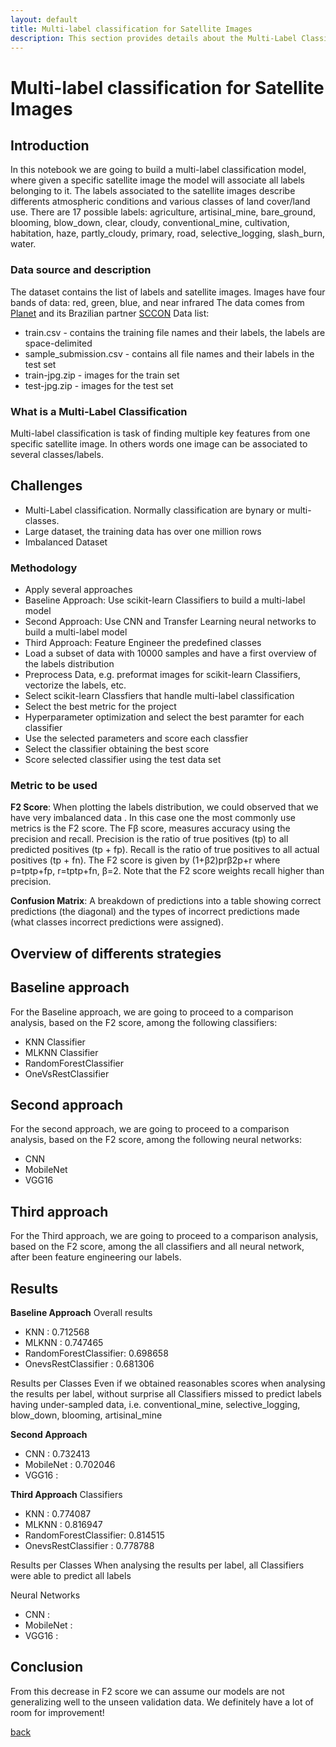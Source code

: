```yaml
---
layout: default
title: Multi-label classification for Satellite Images
description: This section provides details about the Multi-Label Classifier build in the context of this project
---
```

# Multi-label classification for Satellite Images

## Introduction
In this notebook we are going to build a multi-label classification model, where given a specific satellite image the model will associate all labels belonging to it. The labels associated to the satellite images describe differents atmospheric conditions and various classes of land cover/land use. 
There are 17 possible labels: agriculture, artisinal_mine, bare_ground, blooming, blow_down, clear, cloudy, conventional_mine, cultivation, habitation, haze, partly_cloudy, primary, road, selective_logging, slash_burn, water.

### Data source and description
The dataset contains the list of labels and satellite images. Images have four bands of data: red, green, blue, and near infrared
The data comes from [Planet](https://www.planet.com/) and its Brazilian partner [SCCON](https://www.sccon.com.br/)
Data list:
-  train.csv - contains the training file names and their labels, the labels are space-delimited
-  sample_submission.csv - contains all file names and their labels in the test set
-  train-jpg.zip - images for the train set
-  test-jpg.zip - images for the test set

### What is a Multi-Label Classification
Multi-label classification is task of finding multiple key features from one specific satellite image. In others words one image can be associated to several classes/labels.

## Challenges
- Multi-Label classification. Normally classification are bynary or multi-classes.
- Large dataset, the training data has over one million rows 
- Imbalanced Dataset

### Methodology 
-  Apply several approaches
  - Baseline Approach: Use scikit-learn Classifiers to build a multi-label model 
  - Second Approach: Use CNN and Transfer Learning neural networks to build a multi-label model 
  - Third Approach: Feature Engineer the predefined classes
-  Load a subset of data with 10000 samples and have a first overview of the labels distribution
-  Preprocess Data, e.g. preformat images for scikit-learn Classifiers, vectorize the labels, etc.
-  Select scikit-learn Classfiers that handle multi-label classification
-  Select the best metric for the project
-  Hyperparameter optimization and select the best paramter for each classifier 
-  Use the selected parameters and score each classfier
-  Select the classifier obtaining the best score
-  Score selected classifier using the test data set

### Metric to be used
**F2 Score**: When plotting the labels distribution, we could observed that we have very imbalanced data
. In this case one the most commonly use metrics is  the F2 score. The Fβ score, measures accuracy using the precision and recall. Precision is the ratio of true positives (tp) to all predicted positives (tp + fp). Recall is the ratio of true positives to all actual positives (tp + fn). The F2 score is given by (1+β2)prβ2p+r  where  p=tptp+fp,  r=tptp+fn, β=2. Note that the F2 score weights recall higher than precision.

**Confusion Matrix**: A breakdown of predictions into a table showing correct predictions (the diagonal) and the types of incorrect predictions made (what classes incorrect predictions were assigned).

## Overview of differents strategies
## Baseline approach
For the Baseline approach, we are going to proceed to a comparison analysis, based on the F2 score, among the following classifiers:
  - KNN Classifier
  - MLKNN Classifier
  - RandomForestClassifier
  - OneVsRestClassifier
  
## Second approach
For the second approach, we are going to proceed to a comparison analysis, based on the F2 score, among the following neural networks:
- CNN
- MobileNet
- VGG16

## Third approach
For the Third approach, we are going to proceed to a comparison analysis, based on the F2 score, among the all classifiers and all neural network, after been feature engineering our labels.

## Results
**Baseline Approach** 
Overall results
- KNN                   : 0.712568
- MLKNN                 : 0.747465
- RandomForestClassifier: 0.698658
- OnevsRestClassifier   : 0.681306

Results per Classes
Even if we obtained reasonables scores when analysing the results per label, without surprise all Classifiers missed to predict labels having under-sampled data, i.e. conventional_mine, selective_logging, blow_down, blooming, artisinal_mine

**Second Approach**
- CNN                   : 0.732413
- MobileNet             : 0.702046
- VGG16                 : 

**Third Approach**
Classifiers
- KNN                   : 0.774087
- MLKNN                 : 0.816947
- RandomForestClassifier: 0.814515
- OnevsRestClassifier   : 0.778788

Results per Classes
When analysing the results per label, all Classifiers were able to predict all labels

Neural Networks
- CNN                   : 
- MobileNet             : 
- VGG16                 : 

## Conclusion
From this decrease in F2 score we can assume our models are not generalizing well to the unseen validation data. We definitely have a lot of room for improvement!

[back](./)

